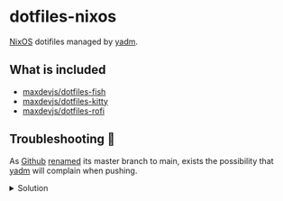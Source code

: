 # dotfiles-nixos

[NixOS](https://nixos.org/) dotifiles managed by [yadm](https://github.com/TheLocehiliosan/yadm).

## What is included

- [maxdevjs/dotfiles-fish](https://github.com/maxdevjs/dotfiles-fish)
- [maxdevjs/dotfiles-kitty](https://github.com/maxdevjs/dotfiles-kitty)
- [maxdevjs/dotfiles-rofi](https://github.com/maxdevjs/dotfiles-rofi)

## Troubleshooting 🤪

As [Github](https://github.com/) [renamed](https://github.com/github/renaming) its master branch to main, exists the
possibility that [yadm](https://github.com/TheLocehiliosan/yadm) will complain
when pushing.

<details>
<summary>Solution</summary>

The solution will most likely to move the `master` branch to `main`:

```shell
$ git branch -m master main
```

The previous command renames the branch called `main` to `main` thanks to the `-m` flag.

```shell
$ man git-branch
```open

Now it should work 🥳:

```shell
$ push -u origin main
```

</details>
